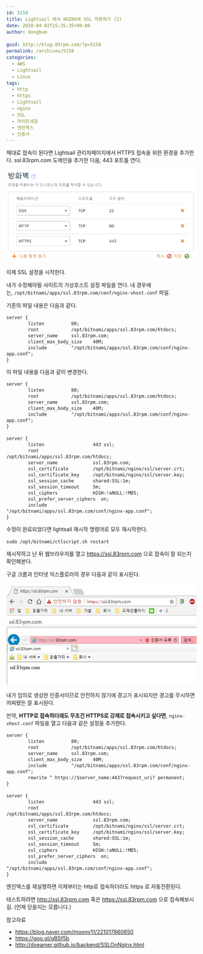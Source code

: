 ```yaml
---
id: 5158
title: Lightsail 에서 NGINX에 SSL 적용하기 (2)
date: 2018-04-02T15:35:35+09:00
author: dongbum

guid: http://blog.83rpm.com/?p=5158
permalink: /archives/5158
categories:
  - AWS
  - Lightsail
  - Linux
tags:
  - http
  - https
  - Lightsail
  - nginx
  - SSL
  - 라이트세일
  - 엔진엑스
  - 인증서
---
```

제대로 접속이 된다면 Lightsail 관리자페이지에서 HTTPS 접속을 위한 환경을 추가한다. ssl.83rpm.com 도메인을 추가한 다음, 443 포트를 연다.

![](/assets/images/ssl-open-port.png)

이제 SSL 설정을 시작한다.

내가 수정해야될 사이트의 가상호스트 설정 파일을 연다. 내 경우에는, `/opt/bitnami/apps/ssl.83rpm.com/conf/nginx-vhost.conf` 파일.

기존의 파일 내용은 다음과 같다.

```
server {
        listen          80;
        root            /opt/bitnami/apps/ssl.83rpm.com/htdocs;
        server_name     ssl.83rpm.com;
        client_max_body_size    40M;
        include         "/opt/bitnami/apps/ssl.83rpm.com/conf/nginx-app.conf";
}
```

이 파일 내용을 다음과 같이 변경한다.

```
server {
        listen          80;
        root            /opt/bitnami/apps/ssl.83rpm.com/htdocs;
        server_name     ssl.83rpm.com;
        client_max_body_size    40M;
        include         "/opt/bitnami/apps/ssl.83rpm.com/conf/nginx-app.conf";
}

server {
        listen                  443 ssl;
        root                    /opt/bitnami/apps/ssl.83rpm.com/htdocs;
        server_name             ssl.83rpm.com;
        ssl_certificate         /opt/bitnami/nginx/ssl/server.crt;
        ssl_certificate_key     /opt/bitnami/nginx/ssl/server.key;
        ssl_session_cache       shared:SSL:1m;
        ssl_session_timeout     5m;
        ssl_ciphers             HIGH:!aNULL:!MD5;
        ssl_prefer_server_ciphers  on;
        include                 "/opt/bitnami/apps/ssl.83rpm.com/conf/nginx-app.conf";
}
```

수정이 완료되었다면 lightsail 재시작 명령어로 모두 재시작한다.

`sudo /opt/bitnami/ctlscript.sh restart`

재시작하고 난 뒤 웹브라우저를 열고 https://ssl.83rpm.com 으로 접속이 잘 되는지 확인해본다.

구글 크롬과 인터넷 익스플로러의 경우 다음과 같이 표시된다.

![](/assets/images/ssl-browser-warning.png)

내가 임의로 생성한 인증서이므로 안전하지 않기에 경고가 표시되지만 경고를 무시하면 어찌됐든 잘 표시된다.

만약, **HTTP로 접속하더래도 무조건 HTTPS로 강제로 접속시키고 싶다면**, `nginx-vhost.conf` 파일을 열고 다음과 같은 설정을 추가한다.

```
server {
        listen          80;
        root            /opt/bitnami/apps/ssl.83rpm.com/htdocs;
        server_name     ssl.83rpm.com;
        client_max_body_size    40M;
        include         "/opt/bitnami/apps/ssl.83rpm.com/conf/nginx-app.conf";
        rewrite ^ https://$server_name:443?request_uri? permanent;
}

server {
        listen                  443 ssl;
        root                    /opt/bitnami/apps/ssl.83rpm.com/htdocs;
        server_name             ssl.83rpm.com;
        ssl_certificate         /opt/bitnami/nginx/ssl/server.crt;
        ssl_certificate_key     /opt/bitnami/nginx/ssl/server.key;
        ssl_session_cache       shared:SSL:1m;
        ssl_session_timeout     5m;
        ssl_ciphers             HIGH:!aNULL:!MD5;
        ssl_prefer_server_ciphers  on;
        include                 "/opt/bitnami/apps/ssl.83rpm.com/conf/nginx-app.conf";
}
```

엔진엑스를 재실행하면 이제부터는 http로 접속하더라도 https 로 자동전환된다.

테스트하려면 http://ssl.83rpm.com 혹은 https://ssl.83rpm.com 으로 접속해보시길. (언제 닫을지는 모릅니다.)

참고자료

  * https://blog.naver.com/moonv11/221017860650
  * https://goo.gl/gBSf5b
  * http://dveamer.github.io/backend/SSLOnNginx.html
